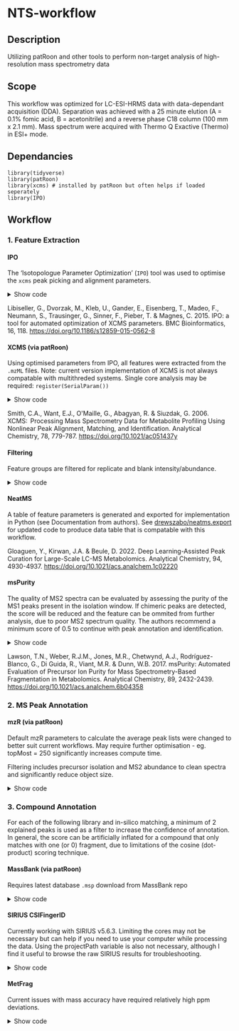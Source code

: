 # NTS-workflow

## Description
Utilizing patRoon and other tools to perform non-target analysis of high-resolution mass spectrometry data

## Scope

This workflow was optimized for LC-ESI-HRMS data with data-dependant acquisition (DDA). Separation was achieved with a 25 minute elution (A = 0.1% fomic acid, B = acetonitrile) and a reverse phase C18 column (100 mm x 2.1 mm). Mass spectrum were acquired with Thermo Q Exactive (Thermo) in ESI+ mode.

## Dependancies
```
library(tidyverse)
library(patRoon)
library(xcms) # installed by patRoon but often helps if loaded seperately
library(IPO)
```

## Workflow

### 1. Feature Extraction

#### IPO

The ‘Isotopologue Parameter Optimization’ (`IPO`) tool was used to optimise the `xcms` peak picking and alignment parameters.

<details>
  <summary>Show code</summary>

```
if (!require("BiocManager", quietly = TRUE))
    install.packages("BiocManager")

BiocManager::install("IPO")

# Get Default XCMS Parameters
peakpickingParameters <- getDefaultXcmsSetStartingParams('centWave')

# Set New Optimisation Parameters
peakpickingParameters$min_peakwidth <- c(6, 18)
peakpickingParameters$max_peakwidth <- c(30, 90)
peakpickingParameters$ppm <- c(5,40)
peakpickingParameters$mzdiff <- c(-0.01, -0.001)
peakpickingParameters$snthresh <- c(3, 17)
peakpickingParameters$noise <- c(0, 5000)

# Run Experiments
time.xcmsSet <- system.time({ # measuring time
  resultPeakpicking <- 
    optimizeXcmsSet(files = datafiles[1:6], 
                    params = peakpickingParameters, 
                    nSlaves = 1, 
                    subdir = NULL,
                    plot = TRUE)
})

# Show/Save Results
resultPeakpicking$best_settings$result
optimizedXcmsSetObject <- resultPeakpicking$best_settings$xset

# Retention Time / Alignment Optimisation
retcorGroupParameters <- getDefaultRetGroupStartingParams()
retcorGroupParameters$profStep <- 1
retcorGroupParameters$gapExtend <- 2.7

time.RetGroup <- system.time({ # measuring time
  resultRetcorGroup <-
    optimizeRetGroup(xset = optimizedXcmsSetObject, 
                     params = retcorGroupParameters, 
                     nSlaves = 1, 
                     subdir = NULL,
                     plot = TRUE)
})

# Display All Optimisation Settings
writeRScript(resultPeakpicking$best_settings$parameters, 
             resultRetcorGroup$best_settings)
```

</details>

Libiseller, G., Dvorzak, M., Kleb, U., Gander, E., Eisenberg, T., Madeo, F., Neumann, S., Trausinger, G., Sinner, F., Pieber, T. & Magnes, C. 2015. IPO: a tool for automated optimization of XCMS parameters. BMC Bioinformatics, 16, 118. https://doi.org/10.1186/s12859-015-0562-8

#### XCMS (via patRoon)

Using optimised parameters from IPO, all features were extracted from the `.mzML` files. Note: current version implementation of XCMS is not always compatable with multithreded systems. Single core analysis may be required: `register(SerialParam())`

<details>
  <summary>Show code</summary>

```
# Extract all features
fList <- patRoon::findFeatures(
  anaInfo,
  "xcms3",
  param = xcms::CentWaveParam(
    ppm = 18.5,
    mzdiff = -0.0145,
    prefilter = c(3, 100),
    snthresh = 4.4,
    peakwidth = c(9, 76),
    noise = 7500
  )
)

# Perform feature alignment
fGroups <-
  groupFeatures(
    fList,
    "xcms3",
    rtalign = TRUE,
    loadRawData = TRUE,
    groupParam = xcms::PeakDensityParam(
      sampleGroups = anaInfo$group,
      minFraction = 0,
      minSamples = 1,
      bw = 0.87999
    ),
    retAlignParam = xcms::ObiwarpParam(
      gapInit = 0.8416,
      gapExtend = 2.7,
      factorDiag = 2,
      factorGap = 1,
      response = 1,
      centerSample = 3
    )
  )
```

</details>

Smith, C.A., Want, E.J., O'Maille, G., Abagyan, R. & Siuzdak, G. 2006. XCMS:  Processing Mass Spectrometry Data for Metabolite Profiling Using Nonlinear Peak Alignment, Matching, and Identification. Analytical Chemistry, 78, 779-787. https://doi.org/10.1021/ac051437y

#### Filtering

Feature groups are filtered for replicate and blank intensity/abundance.

<details>
  <summary>Show code</summary>

```
fGroups <-
  patRoon::filter(
    fGroups,
    relMinReplicateAbundance = 1,
    maxReplicateIntRSD = 0.50,
    blankThreshold = 3,
    removeBlanks = TRUE
  )
```

</details>

#### NeatMS

A table of feature parameters is generated and exported for implementation in Python (see Documentation from authors). See [drewszabo/neatms.export](https://www.github.com/drewszabo/ntms.export) for updated code to produce data table that is compatable with this workflow.

Gloaguen, Y., Kirwan, J.A. & Beule, D. 2022. Deep Learning-Assisted Peak Curation for Large-Scale LC-MS Metabolomics. Analytical Chemistry, 94, 4930-4937. https://doi.org/10.1021/acs.analchem.1c02220

#### msPurity

The quality of MS2 spectra can be evaluated by assessing the purity of the MS1 peaks present in the isolation window. If chimeric peaks are detected, the score will be reduced and the feature can be ommited from further analysis, due to poor MS2 spectrum quality. The authors recommend a minimum score of 0.5 to continue with peak annotation and identification.

<details>
  <summary>Show code</summary>

Code not yet implemented or tested. -DS

</details>

Lawson, T.N., Weber, R.J.M., Jones, M.R., Chetwynd, A.J., Rodrı́guez-Blanco, G., Di Guida, R., Viant, M.R. & Dunn, W.B. 2017. msPurity: Automated Evaluation of Precursor Ion Purity for Mass Spectrometry-Based Fragmentation in Metabolomics. Analytical Chemistry, 89, 2432-2439. https://doi.org/10.1021/acs.analchem.6b04358

### 2. MS Peak Annotation
  
  #### mzR (via patRoon)
  
  Default mzR parameters to calculate the average peak lists were changed to better suit current workflows. May require further optimisation - eg. topMost = 250 significantly increases compute time.
  
  Filtering includes precursor isolation and MS2 abundance to clean spectra and significantly reduce object size.
  
  <details>
  <summary>Show code</summary>

```
# Set parameters (mz window)
avgFeatParams <- getDefAvgPListParams(
  clusterMzWindow = 0.002,
  topMost = 250,
  minIntensityPre = 500,
  minIntensityPost = 1000,
  method = "hclust",
  pruneMissingPrecursorMS = TRUE,
  retainPrecursorMSMS = TRUE
)


# Calculate MS and MSMS peak lists from suspect screening
mslists <- generateMSPeakLists(
  fGroups,
  "mzr",
  maxMSRtWindow = 15,
  precursorMzWindow = 0.4,
  topMost = NULL,
  avgFeatParams = avgFeatParams,
  avgFGroupParams = avgFeatParams
)


# Filtering only top 99% MSMS peaks based on relative abundance
mslists <- patRoon::filter(
  mslists,
  absMSIntThr = 1000,
  relMSMSIntThr = 0.01,
  withMSMS = TRUE,
  minMSMSPeaks = 1,
  retainPrecursorMSMS = TRUE,
  isolatePrec = TRUE
)
```

</details>
    
### 3. Compound Annotation
    
For each of the following library and in-silico matching, a minimum of 2 explained peaks is used as a filter to increase the confidence of annotation. In general, the score can be artificially inflated for a compound that only matches with one (or 0) fragment, due to limitations of the cosine (dot-product) scoring technique.
    
#### MassBank (via patRoon)
    
Requires latest database `.msp` download from MassBank repo
    
<details>
  <summary>Show code</summary>

```
compoundsMB <-
  generateCompounds(
    fGroupsSusp,
    mslists,
    "library",
    adduct = "[M+H]+",
    MSLibrary = mslibrary,
    minSim = 0.05,
    absMzDev = 0.01,
    spectrumType = "MS2"
  )

# Filter for minimum explained peaks and formula score
compoundsMB <- patRoon::filter(compoundsMB, topMost = 1, minExplainedPeaks = 2)

# Export results as
resultsMB <- patRoon::as.data.table(compoundsMB, fGroups = fGroups)
```

</details>

#### SIRIUS CSIFingerID
  
Currently working with SIRIUS v5.6.3. Limiting the cores may not be necessary but can help if you need to use your computer while processing the data. Using the projectPath variable is also not necessary, although I find it useful to browse the raw SIRIUS results for troubleshooting.
  
<details>
<summary>Show code</summary>

```
  siriusElements <- "CHONFP[8]B[11]Si[9]S[12]Cl[18]Se[2]Br[10]I[6]K[1]As[2]Na[1]"
    
  compoundsSIR <-
  generateCompounds(
    fGroupsTest,
    mslists,
    "sirius",
    relMzDev = 5,
    adduct = "[M+H]+",
    fingerIDDatabase = "all",
    topMost = 5,
    topMostFormulas = 5,
    profile = "orbitrap",
    elements = siriusElements,
    splitBatches = FALSE,
    cores = 4,
    projectPath = "log/sirius_compounds/output"
  )
                  
  # Filter for minimum explained peaks and SIRIUS score
  compoundsSIR <- patRoon::filter(compoundsSIR, topMost = 1, minExplainedPeaks = 2)

  # Export results as
  resultsSIR <- patRoon::as.data.table(compoundsSIR, fGroups = fGroups)
                  
  ```

</details>
  
#### MetFrag
  
  Current issues with mass accuracy have required relatively high ppm deviations.
  
  <details>
  <summary>Show code</summary>

```
compoundsMF <-
  generateCompounds(
    fGroupsSusp,
    mslists,
    "metfrag",
    method = "CL",
    topMost = 5,
    dbRelMzDev = 25,
    fragRelMzDev = 25,
    adduct = "[M+H]+",
    database = "pubchemlite"
  )

# Filter for minimum explained peaks and formula score
compoundsMF <- patRoon::filter(compoundsMF, topMost = 1, minExplainedPeaks = 2)

# Export results as
resultsMF <- patRoon::as.data.table(compoundsMF, fGroups = fGroups)
```

</details>
